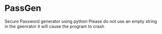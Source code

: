 # PassGen
Secure Password generator using python
Please do not use an empty string in the geenrator it will cause the program to crash
